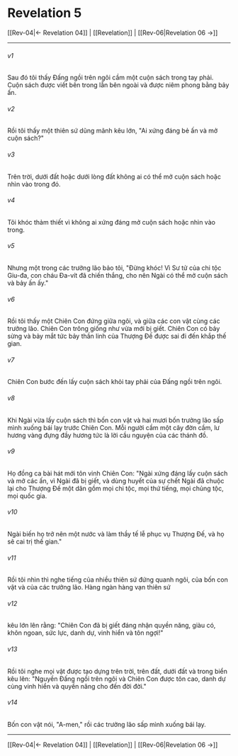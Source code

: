 # Revelation 5

[[Rev-04|← Revelation 04]] | [[Revelation]] | [[Rev-06|Revelation 06 →]]
***



###### v1 
Sau đó tôi thấy Đấng ngồi trên ngôi cầm một cuộn sách trong tay phải. Cuộn sách được viết bên trong lẫn bên ngoài và được niêm phong bằng bảy ấn. 

###### v2 
Rồi tôi thấy một thiên sứ dũng mãnh kêu lớn, "Ai xứng đáng bẻ ấn và mở cuộn sách?" 

###### v3 
Trên trời, dưới đất hoặc dưới lòng đất không ai có thể mở cuộn sách hoặc nhìn vào trong đó. 

###### v4 
Tôi khóc thảm thiết vì không ai xứng đáng mở cuộn sách hoặc nhìn vào trong. 

###### v5 
Nhưng một trong các trưởng lão bảo tôi, "Đừng khóc! Vì Sư tử của chi tộc Giu-đa, con cháu Đa-vít đã chiến thắng, cho nên Ngài có thể mở cuộn sách và bảy ấn ấy." 

###### v6 
Rồi tôi thấy một Chiên Con đứng giữa ngôi, và giữa các con vật cùng các trưởng lão. Chiên Con trông giống như vừa mới bị giết. Chiên Con có bảy sừng và bảy mắt tức bảy thần linh của Thượng Đế được sai đi đến khắp thế gian. 

###### v7 
Chiên Con bước đến lấy cuộn sách khỏi tay phải của Đấng ngồi trên ngôi. 

###### v8 
Khi Ngài vừa lấy cuộn sách thì bốn con vật và hai mươi bốn trưởng lão sấp mình xuống bái lạy trước Chiên Con. Mỗi người cầm một cây đờn cầm, lư hương vàng đựng đầy hương tức là lời cầu nguyện của các thánh đồ. 

###### v9 
Họ đồng ca bài hát mới tôn vinh Chiên Con: "Ngài xứng đáng lấy cuộn sách và mở các ấn, vì Ngài đã bị giết, và dùng huyết của sự chết Ngài đã chuộc lại cho Thượng Đế một dân gồm mọi chi tộc, mọi thứ tiếng, mọi chủng tộc, mọi quốc gia. 

###### v10 
Ngài biến họ trở nên một nước và làm thầy tế lễ phục vụ Thượng Đế, và họ sẽ cai trị thế gian." 

###### v11 
Rồi tôi nhìn thì nghe tiếng của nhiều thiên sứ đứng quanh ngôi, của bốn con vật và của các trưởng lão. Hàng ngàn hàng vạn thiên sứ 

###### v12 
kêu lớn lên rằng: "Chiên Con đã bị giết đáng nhận quyền năng, giàu có, khôn ngoan, sức lực, danh dự, vinh hiển và tôn ngợi!" 

###### v13 
Rồi tôi nghe mọi vật được tạo dựng trên trời, trên đất, dưới đất và trong biển kêu lên: "Nguyền Đấng ngồi trên ngôi và Chiên Con được tôn cao, danh dự cùng vinh hiển và quyền năng cho đến đời đời." 

###### v14 
Bốn con vật nói, "A-men," rồi các trưởng lão sấp mình xuống bái lạy.

***
[[Rev-04|← Revelation 04]] | [[Revelation]] | [[Rev-06|Revelation 06 →]]
